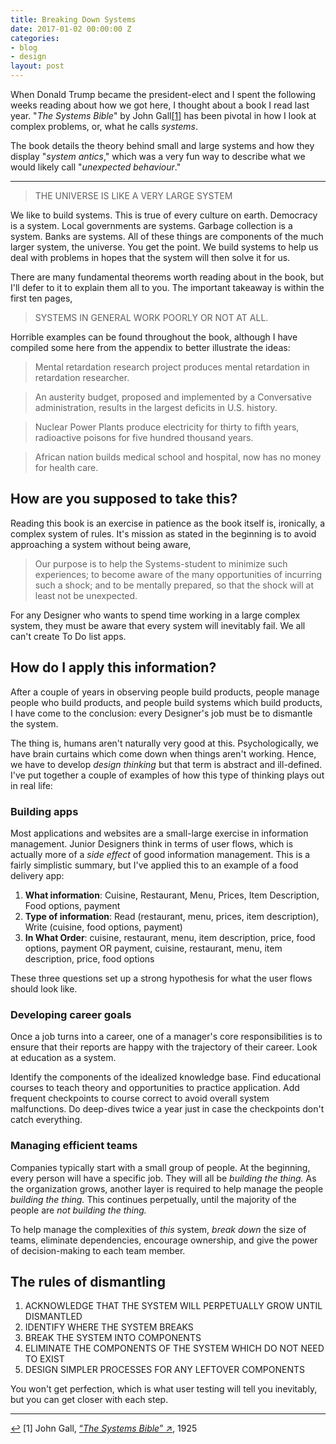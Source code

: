 ```yaml
---
title: Breaking Down Systems
date: 2017-01-02 00:00:00 Z
categories:
- blog
- design
layout: post
---
```


When Donald Trump became the president-elect and I spent the following weeks reading about how we got here, I thought about a book I read last year. "*The Systems Bible*" by John Gall<a id="anchor-1" href="#note-1" class="fieldnotes-anchor">[1]</a> has been pivotal in how I look at complex problems, or, what he calls _systems_.

The book details the theory behind small and large systems and how they display "_system antics_," which was a very fun way to describe what we would likely call "*unexpected behaviour*."

<hr class="small">

<blockquote class="large">
    <p>THE UNIVERSE IS LIKE A VERY LARGE SYSTEM</p>
</blockquote>

We like to build systems. This is true of every culture on earth. Democracy is a system. Local governments are systems. Garbage collection is a system. Banks are systems. All of these things are components of the much larger system, the universe. You get the point. We build systems to help us deal with problems in hopes that the system will then solve it for us.

There are many fundamental theorems worth reading about in the book, but I'll defer to it to explain them all to you. The important takeaway is within the first ten pages,

<blockquote class="large">
    <p>SYSTEMS IN GENERAL WORK POORLY OR NOT AT ALL.</p>
</blockquote>
    
Horrible examples can be found throughout the book, although I have compiled some here from the appendix to better illustrate the ideas:

> Mental retardation research project produces mental retardation in retardation researcher.  

> An austerity budget, proposed and implemented by a Conversative administration, results in the largest deficits in U.S. history.  

> Nuclear Power Plants produce electricity for thirty to fifth years, radioactive poisons for five hundred thousand years.  

> African nation builds medical school and hospital, now has no money for health care.

## How are you supposed to take this?

Reading this book is an exercise in patience as the book itself is, ironically, a complex system of rules. It's mission as stated in the beginning is to avoid approaching a system without being aware,

> Our purpose is to help the Systems-student to minimize such experiences; to become aware of the many opportunities of incurring such a shock; and to be mentally prepared, so that the shock will at least not be unexpected.

For any Designer who wants to spend time working in a large complex system, they must be aware that every system will inevitably fail. We all can't create To Do list apps. 

## How do I apply this information?

After a couple of years in observing people build products, people manage people who build products, and people build systems which build products, I have come to the conclusion: every Designer's job must be to dismantle the system.

The thing is, humans aren't naturally very good at this. Psychologically, we have brain curtains which come down when things aren't working. Hence, we have to develop _design thinking_ but that term is abstract and ill-defined. I've put together a couple of examples of how this type of thinking plays out in real life:

### Building apps

Most applications and websites are a small-large exercise in information management. Junior Designers think in terms of user flows, which is actually more of a _side effect_ of good information management. This is a fairly simplistic summary, but I've applied this to an example of a food delivery app:

1. **What information**: Cuisine, Restaurant, Menu, Prices, Item Description, Food options, payment
2. **Type of information**: Read (restaurant, menu, prices, item description), Write (cuisine, food options, payment)
3. **In What Order**: cuisine, restaurant, menu, item description, price, food options, payment OR payment, cuisine, restaurant, menu, item description, price, food options

These three questions set up a strong hypothesis for what the user flows should look like. 

### Developing career goals

Once a job turns into a career, one of a manager's core responsibilities is to ensure that their reports are happy with the trajectory of their career. Look at education as a system.

Identify the components of the idealized knowledge base. Find educational courses to teach theory and opportunities to practice application. Add frequent checkpoints to course correct to avoid overall system malfunctions. Do deep-dives twice a year just in case the checkpoints don't catch everything.

### Managing efficient teams

Companies typically start with a small group of people. At the beginning, every person will have a specific job. They will all be _building the thing._ As the organization grows, another layer is required to help manage the people _building the thing._ This continues perpetually, until the majority of the people are _not building the thing._

To help manage the complexities of _this_ system, _break down_ the size of teams, eliminate dependencies, encourage ownership, and give the power of decision-making to each team member.

## The rules of dismantling

1. ACKNOWLEDGE THAT THE SYSTEM WILL PERPETUALLY GROW UNTIL DISMANTLED
2. IDENTIFY WHERE THE SYSTEM BREAKS
3. BREAK THE SYSTEM INTO COMPONENTS
4. ELIMINATE THE COMPONENTS OF THE SYSTEM WHICH DO NOT NEED TO EXIST
5. DESIGN SIMPLER PROCESSES FOR ANY LEFTOVER COMPONENTS

You won't get perfection, which is what user testing will tell you inevitably, but you can get closer with each step.

<hr class="small">

<div class="fieldnotes">
    <p id="note-1" class="h6"><a href="#anchor-1" class="footnote-back">&#8617;&#xFE0E;</a> <span class="footnote">[1]</span> John Gall, <a href="http://www.amazon.com/gp/product/0961825170/ref=as_li_tl?ie=UTF8&camp=1789&creative=9325&creativeASIN=0961825170&linkCode=as2&tag=heltraprodes-20&linkId=OSDRIO2RM32JGGKB" class="external" target="_blank">&#8220;<span class="external-body"><em>The Systems Bible</em></span>&#8221; <span class="external-box"><span class="external-box__arrow">↗&#xFE0E;</span></span></a>, 1925</p>
</div>